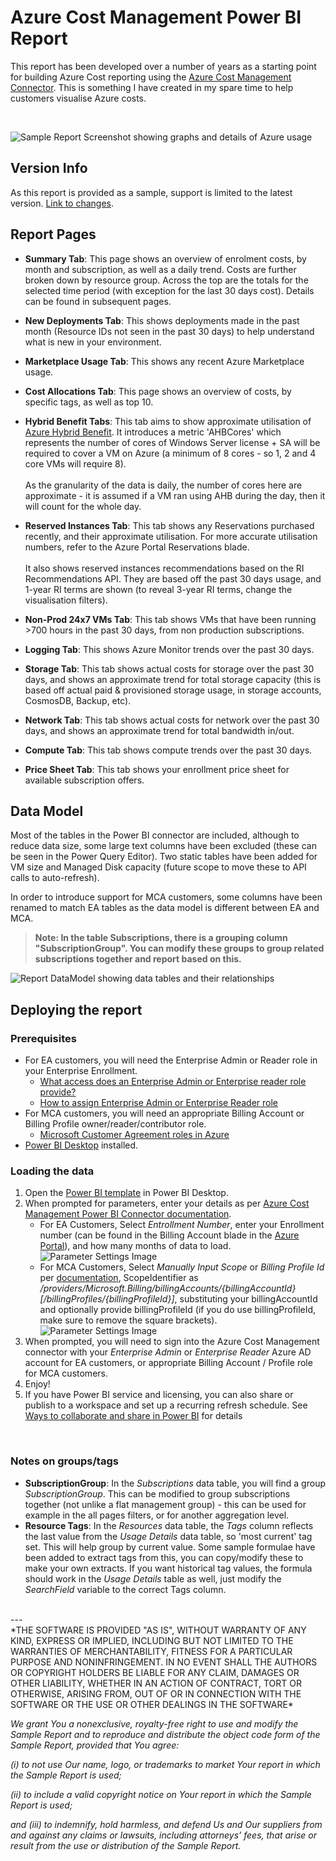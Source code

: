 # Azure Cost Management Power BI Report

This report has been developed over a number of years as a starting point for building Azure Cost reporting using the [Azure Cost Management Connector](https://learn.microsoft.com/en-us/power-bi/connect-data/desktop-connect-azure-cost-management). This is something I have created in my spare time to help customers visualise Azure costs.

<br>

![Sample Report Screenshot showing graphs and details of Azure usage](Power%20BI%20Report/images/SampleReportSummary.png)

## Version Info

As this report is provided as a sample, support is limited to the latest version. [Link to changes](CHANGELOG.md).

## Report Pages

- **Summary Tab**: This page shows an overview of enrolment costs, by month and subscription, as well as a daily trend. Costs are further broken down by resource group. Across the top are the totals for the selected time period (with exception for the last 30 days cost). Details can be found in subsequent pages.

- **New Deployments Tab**: This shows deployments made in the past month (Resource IDs not seen in the past 30 days) to help understand what is new in your environment.

- **Marketplace Usage Tab**: This shows any recent Azure Marketplace usage.

- **Cost Allocations Tab**: This page shows an overview of costs, by specific tags, as well as top 10.

- **Hybrid Benefit Tabs**: This tab aims to show approximate utilisation of [Azure Hybrid Benefit](https://docs.microsoft.com/en-us/windows-server/get-started/azure-hybrid-benefit ). It introduces a metric 'AHBCores' which represents the number of cores of Windows Server license + SA  will be required to cover a VM on Azure (a minimum of 8 cores - so 1, 2 and 4 core VMs will require 8). <br><br>As the granularity of the data is daily, the number of cores here are approximate - it is assumed if a VM ran using AHB during the day, then it will count for the whole day.

- **Reserved Instances Tab**: This tab shows any Reservations purchased recently, and their approximate utilisation. For more accurate utilisation numbers, refer to the Azure Portal Reservations blade. <br><br>It also shows reserved instances recommendations based on the RI Recommendations API. They are based off the past 30 days usage, and 1-year RI terms are shown (to reveal 3-year RI terms, change the visualisation filters).

- **Non-Prod 24x7 VMs Tab**: This tab shows VMs that have been running >700 hours in the past 30 days, from non production subscriptions.

- **Logging Tab**: This shows Azure Monitor trends over the past 30 days.

- **Storage Tab**: This tab shows actual costs for storage over the past 30 days, and shows an approximate trend for total storage capacity (this is based off actual paid & provisioned storage usage, in storage accounts, CosmosDB, Backup, etc).

- **Network Tab**: This tab shows actual costs for network over the past 30 days, and shows an approximate trend for total bandwidth in/out.

- **Compute Tab**: This tab shows compute trends over the past 30 days.

- **Price Sheet Tab**: This tab shows your enrollment price sheet for available subscription offers.

## Data Model

Most of the tables in the Power BI connector are included, although to reduce data size, some large text columns have been excluded (these can be seen in the Power Query Editor).
Two static tables have been added for VM size and Managed Disk capacity (future scope to move these to API calls to auto-refresh).

In order to introduce support for MCA customers, some columns have been renamed to match EA tables as the data model is different between EA and MCA.

> **Note: In the table Subscriptions, there is a grouping column "SubscriptionGroup". You can modify these groups to group related subscriptions together and report based on this.**

![Report DataModel showing data tables and their relationships](Power%20BI%20Report/images/DataModel.png)

## Deploying the report

### Prerequisites

- For EA customers, you will need the Enterprise Admin or Reader role in your Enterprise Enrollment.
  - [What access does an Enterprise Admin or Enterprise reader role provide?](https://learn.microsoft.com/en-us/azure/cost-management-billing/manage/understand-ea-roles)
  - [How to assign Enterprise Admin or Enterprise Reader role](https://learn.microsoft.com/en-us/azure/cost-management-billing/manage/direct-ea-administration)
- For MCA customers, you will need an appropriate Billing Account or Billing Profile owner/reader/contributor role.
  - [Microsoft Customer Agreement roles in Azure](https://learn.microsoft.com/en-us/azure/cost-management-billing/manage/understand-mca-roles)
- [Power BI Desktop](https://aka.ms/pbidesktopstore) installed.

### Loading the data

1. Open the [Power BI template](Power%20BI%20Report/Azure%20Cost%20Management%20v3.1.pbit) in Power BI Desktop.
1. When prompted for parameters, enter your details as per [Azure Cost Management Power BI Connector documentation](https://learn.microsoft.com/en-us/power-bi/connect-data/desktop-connect-azure-cost-management).
    - For EA Customers, Select *Entrollment Number*, enter your Enrollment number (can be found in the Billing Account blade in the [Azure Portal](https://portal.azure.com)), and how many months of data to load.<br>![Parameter Settings Image](Power%20BI%20Report/images/ReportParams.png)
    - For MCA Customers, Select *Manually Input Scope* or *Billing Profile Id* per [documentation](https://learn.microsoft.com/en-us/power-bi/connect-data/desktop-connect-azure-cost-management#connect-to-a-microsoft-customer-agreement-account), ScopeIdentifier as */providers/Microsoft.Billing/billingAccounts/{billingAccountId}[/billingProfiles/{billingProfileId}]*, substituting your billingAccountId and optionally provide billingProfileId (if you do use billingProfileId, make sure to remove the square brackets).<br>![Parameter Settings Image](Power%20BI%20Report/images/ReportParamsMCA.png)
1. When prompted, you will need to sign into the Azure Cost Management connector with your *Enterprise Admin* or *Enterprise Reader* Azure AD account for EA customers, or appropriate Billing Account / Profile role for MCA customers.
1. Enjoy!
1. If you have Power BI service and licensing, you can also share or publish to a workspace and set up a recurring refresh schedule. See [Ways to collaborate and share in Power BI](https://learn.microsoft.com/en-us/power-bi/collaborate-share/service-how-to-collaborate-distribute-dashboards-reports) for details

<br>

### Notes on groups/tags

- **SubscriptionGroup**: In the _Subscriptions_ data table, you will find a group _SubscriptionGroup_. This can be modified to group subscriptions together (not unlike a flat management group) - this can be used for example in the all pages filters, or for another aggregation level.
- **Resource Tags**: In the _Resources_ data table, the _Tags_ column reflects the last value from the _Usage Details_ data table, so 'most current' tag set. This will help group by current value. Some sample formulae have been added to extract tags from this, you can copy/modify these to make your own extracts. If you want historical tag values, the formula should work in the _Usage Details_ table as well, just modify the _SearchField_ variable to the correct Tags column.

<br>
--- <br>
*THE SOFTWARE IS PROVIDED "AS IS", WITHOUT WARRANTY OF ANY KIND, EXPRESS OR IMPLIED, INCLUDING BUT NOT LIMITED TO THE WARRANTIES OF MERCHANTABILITY, FITNESS FOR A PARTICULAR PURPOSE AND NONINFRINGEMENT. IN NO EVENT SHALL THE AUTHORS OR COPYRIGHT HOLDERS BE LIABLE FOR ANY CLAIM, DAMAGES OR OTHER LIABILITY, WHETHER IN AN ACTION OF CONTRACT, TORT OR OTHERWISE, ARISING FROM, OUT OF OR IN CONNECTION WITH THE SOFTWARE OR THE USE OR OTHER DEALINGS IN THE SOFTWARE*

*We grant You a nonexclusive, royalty-free right to use and modify the Sample Report and to reproduce and distribute the object code form of the Sample Report, provided that You agree:*

*(i) to not use Our name, logo, or trademarks to market Your report in which the Sample Report is used;*

*(ii) to include a valid copyright notice on Your report in which the Sample Report is used;*

*and (iii) to indemnify, hold harmless, and defend Us and Our suppliers from and against any claims or lawsuits, including attorneys’ fees, that arise or result from the use or distribution of the Sample Report.*
